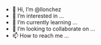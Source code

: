 - 👋 Hi, I’m @llonchez
- 👀 I’m interested in ...
- 🌱 I’m currently learning ...
- 💞️ I’m looking to collaborate on ...
- 📫 How to reach me ...

<!---
llonchez/llonchez is a ✨ special ✨ repository because its `README.md` (this file) appears on your GitHub profile.
You can click the Preview link to take a look at your changes.
--->
